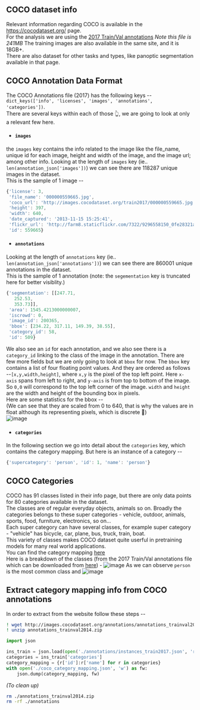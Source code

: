 ## COCO dataset info
Relevant information regarding COCO is available in the https://cocodataset.org/ page. <br>
For the analysis we are using the [2017 Train/Val annotations](http://images.cocodataset.org/annotations/annotations_trainval2017.zip) _Note this file is 241MB_
The training images are also available in the same site, and it is 18GB+. <br>
There are also dataset for other tasks and types, like panoptic segmentation available in that page. <br>


## COCO Annotation Data Format
The COCO Annotations file (2017) has the following keys -- `dict_keys(['info', 'licenses', 'images', 'annotations', 'categories'])`. <br>
There are several keys within each of those 👆, we are going to look at only a relevant few here. <br>

- #### `images`
the `images` key contains the info related to the image like the file_name, unique id for each image, height and width of the image, and the image url; among other info. Looking at the length of `images` key (ie.. `len(annotation_json['images'])`) we can see there are 118287 unique images in the dataset. <br>
This is the sample of 1 image -- 
```js
{'license': 3,
 'file_name': '000000559665.jpg',
 'coco_url': 'http://images.cocodataset.org/train2017/000000559665.jpg',
 'height': 397,
 'width': 640,
 'date_captured': '2013-11-15 15:25:41',
 'flickr_url': 'http://farm8.staticflickr.com/7322/9296558150_0fe28321a1_z.jpg',
 'id': 559665}
 ```

- #### `annotations`
Looking at the length of `annotations` key (ie.. `len(annotation_json['annotations'])`) we can see there are 860001 unique annotations in the dataset. <br>
This is the sample of 1 annotation (note: the `segementation` key is truncated here for better visiblity.) <br>
```js
{'segmentation': [[247.71,
   252.53,
   353.73]],
 'area': 1545.4213000000007,
 'iscrowd': 0,
 'image_id': 200365,
 'bbox': [234.22, 317.11, 149.39, 38.55],
 'category_id': 58,
 'id': 509}
 ```
 We also see an `id` for each annotation, and we also see there is a `category_id` linking to the class of the image in the annotation. There are few more fields but we are only going to look at `bbox` for now. The `bbox` key contains a list of four floating point values. And they are ordered as follows --`[x,y,width,height]`, where `x,y` is the pixel of the top left point. Here `x-axis` spans from left to right, and `y-axis` is from top to bottom of the image. <br> 
So `0,0` will correspond to the top left corner of the image. `width` and `height` are the width and height of the bounding box in pixels. <br>
Here are some statistics for the bbox -- <br> (We can see that they are scaled from 0 to 640, that is why the values are in float although its representing pixels, which is discrete 🤔) <br>
![image](https://user-images.githubusercontent.com/8600096/126770905-dc4727ff-640f-4464-9a6e-5a4362dd89c8.png)


- #### `categories`
In the following section we go into detail about the `categories` key, which contains the category mapping. But here is an instance of a category --
```js
{'supercategory': 'person', 'id': 1, 'name': 'person'}
```


## COCO Categories
COCO has 91 classes listed in their info page, but there are only data points for 80 categories available in the dataset.  <br>
The classes are of regular everyday objects, animals so on. Broadly the categories belongs to these super categories - vehicle, outdoor, animals, sports, food, furniture, electronics, so on... <br>
Each super category can have several classes, for example super category - "vehicle" has bicycle, car, plane, bus, truck, train, boat. <br>
This variety of classes makes COCO dataset quite userful in pretraining models for many real world applications. <br>
You can find the category mapping [here](https://github.com/askmuhsin/eva_experiments/blob/main/S10_object_localization/Part_B/coco_category_mapping.json) <br>
Here is a breakdown of the classes (from the 2017 Train/Val annotations file which can be downloaded from [here](https://cocodataset.org/#download)) -
![image](https://user-images.githubusercontent.com/8600096/126772783-7d57c431-3d85-48f1-b1d1-cb2b8627bc69.png)
As we can observe `person` is the most common class and 
![image](https://user-images.githubusercontent.com/8600096/126773185-2c64171a-ca43-4c04-b309-0331d6e28132.png)


## Extract category mapping info from COCO annotations
In order to extract from the website follow these steps --  <br>

```bash
! wget http://images.cocodataset.org/annotations/annotations_trainval2014.zip
! unzip annotations_trainval2014.zip
```
```python
import json

ins_train = json.load(open('./annotations/instances_train2017.json', 'r'))
categories = ins_train['categories']
category_mapping = {r['id']:r['name'] for r in categories}
with open('./coco_category_mapping.json', 'w') as fw:
    json.dump(category_mapping, fw)
```
_(To clean up)_
```bash
rm ./annotations_trainval2014.zip
rm -rf ./annotations
```
